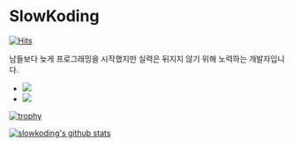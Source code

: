 # SlowKoding

<a a href="https://hits.sh/github.com/slowkoding/"><img alt="Hits" src="https://hits.sh/github.com/slowkoding.svg?view=today-total&color=F6DFEB&labelColor=E4BAD4"></a>

남들보다 늦게 프로그래밍을 시작했지만 실력은 뒤지지 않기 위해 노력하는 개발자입니다.


- <a href="https://slowkoding.github.io/" target="_blank"><img src="https://img.shields.io/badge/DevBlog-535D6C?style=flat&logo=github&logoColor=white"/></a>
- <a href="https://buttered-lark-498.notion.site/2c8c17548c5749a7a636e7dd9077f10c" target="_blank"><img src="https://img.shields.io/badge/Resume-655ced?style=flat&logo=notion&logoColor=white"/>

![trophy](https://github-profile-trophy.vercel.app/?username=slowkoding)

![slowkoding's github stats](https://github-readme-stats.vercel.app/api?username=slowkoding&show_icons=true?&theme=dracula)

<!-- ![](https://github-readme-stats.vercel.app/api/top-langs/?username=slowkoding&layout=compact&theme=algolia) -->
